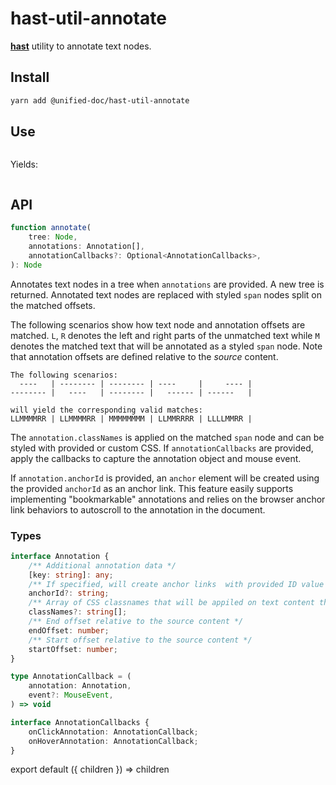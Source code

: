 # hast-util-annotate

[**hast**][hast] utility to annotate text nodes.

## Install

```sh
yarn add @unified-doc/hast-util-annotate
```

## Use

```js
```

Yields:

```js
```

## API

```ts
function annotate(
	tree: Node,
	annotations: Annotation[],
	annotationCallbacks?: Optional<AnnotationCallbacks>,
): Node
```
Annotates text nodes in a tree when `annotations` are provided.  A new tree is returned.  Annotated text nodes are replaced with styled `span` nodes split on the matched offsets.

The following scenarios show how text node and annotation offsets are matched.  `L`, `R` denotes the left and right parts of the unmatched text while `M` denotes the matched text that will be annotated as a styled `span` node.  Note that annotation offsets are defined relative to the *source* content.

```
The following scenarios:
  ----   | -------- | -------- | ----     |     ---- |
-------- |   ----   | -------- |   ------ | ------   |

will yield the corresponding valid matches:
LLMMMMRR | LLMMMMRR | MMMMMMMM | LLMMRRRR | LLLLMMRR |
```

The `annotation.classNames` is applied on the matched `span` node and can be styled with provided or custom CSS.  If `annotationCallbacks` are provided, apply the callbacks to capture the annotation object and mouse event.

If `annotation.anchorId` is provided, an `anchor` element will be created using the provided `anchorId` as an anchor link.  This feature easily supports implementing "bookmarkable" annotations and relies on the browser anchor link behaviors to autoscroll to the annotation in the document.

### Types

```ts
interface Annotation {
	/** Additional annotation data */
	[key: string]: any;
	/** If specified, will create anchor links  with provided ID value */
	anchorId?: string;
	/** Array of CSS classnames that will be appiled on text content that matches the annotation offsets */
	classNames?: string[];
	/** End offset relative to the source content */
	endOffset: number;
	/** Start offset relative to the source content */
	startOffset: number;
}

type AnnotationCallback = (
	annotation: Annotation,
	event?: MouseEvent,
) => void

interface AnnotationCallbacks {
	onClickAnnotation: AnnotationCallback;
	onHoverAnnotation: AnnotationCallback;
}
```

<!-- Definition -->
[hast]: https://github.com/syntax-tree/hast

<!-- Unfortunate hack to make importing gatsby in mdx work... -->
export default ({ children }) => children
